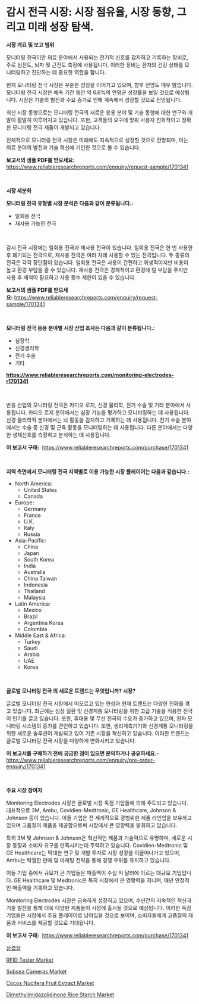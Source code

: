 <p><h1>감시 전극 시장: 시장 점유율, 시장 동향, 그리고 미래 성장 탐색.</h1></p><p><strong>시장 개요 및 보고 범위</strong></p>
<p><p>모니터링 전극이란 의료 분야에서 사용되는 전기적 신호를 감지하고 기록하는 장비로, 주로 심전도, 뇌파 및 근전도 측정에 사용됩니다. 이러한 장비는 환자의 건강 상태를 모니터링하고 진단하는 데 중요한 역할을 합니다.</p><p>현재 모니터링 전극 시장은 꾸준한 성장을 이어가고 있으며, 향후 전망도 매우 밝습니다. 모니터링 전극 시장은 예측 기간 동안 약 6.6%의 연평균 성장률을 보일 것으로 예상됩니다. 시장은 기술의 발전과 수요 증가로 인해 계속해서 성장할 것으로 전망됩니다.</p><p>최신 시장 동향으로는 모니터링 전극의 새로운 응용 분야 및 기술 동향에 대한 연구와 개발이 활발히 이루어지고 있습니다. 또한, 고객들의 요구에 맞춰 사용자 친화적이고 정확한 모니터링 전극 제품이 개발되고 있습니다.</p><p>전체적으로 모니터링 전극 시장은 미래에도 지속적으로 성장할 것으로 전망되며, 이는 의료 분야의 발전과 기술 혁신에 기인한 것으로 볼 수 있습니다.</p></p>
<p><strong>보고서의 샘플 PDF를 받으세요:</strong> <a href="https://www.reliableresearchreports.com/enquiry/request-sample/1701341">https://www.reliableresearchreports.com/enquiry/request-sample/1701341</a></p>
<p>&nbsp;</p>
<p><strong>시장 세분화</strong></p>
<p><strong>모니터링 전극 유형별 시장 분석은 다음과 같이 분류됩니다.:</strong></p>
<p><ul><li>일회용 전극</li><li>재사용 가능한 전극</li></ul></p>
<p>&nbsp;</p>
<p><p>감시 전극 시장에는 일회용 전극과 재사용 전극이 있습니다. 일회용 전극은 한 번 사용한 후 폐기되는 전극으로, 재사용 전극은 여러 차례 사용할 수 있는 전극입니다. 두 종류의 전극은 각각 장단점이 있습니다. 일회용 전극은 사용이 간편하고 위생적이지만 비용이 높고 환경 부담을 줄 수 있습니다. 재사용 전극은 경제적이고 환경에 덜 부담을 주지만 사용 후 세척이 필요하고 사용 횟수 제한이 있을 수 있습니다.</p></p>
<p><strong>보고서의 샘플 PDF를 받으세요:</strong>&nbsp;<a href="https://www.reliableresearchreports.com/enquiry/request-sample/1701341">https://www.reliableresearchreports.com/enquiry/request-sample/1701341</a></p>
<p>&nbsp;</p>
<p><strong> 모니터링 전극 응용 분야별 시장 산업 조사는 다음과 같이 분류됩니다.:</strong></p>
<p><ul><li>심장학</li><li>신경생리학</li><li>전기 수술</li><li>기타</li></ul></p>
<p><strong><a href="https://www.reliableresearchreports.com/monitoring-electrodes-r1701341">https://www.reliableresearchreports.com/monitoring-electrodes-r1701341</a></strong></p>
<p>&nbsp;</p>
<p><p>반응 산업의 모니터링 전극은 카디오 로지, 신경 물리학, 전기 수술 및 기타 분야에서 사용됩니다. 카디오 로지 분야에서는 심장 기능을 평가하고 모니터링하는 데 사용됩니다. 신경 물리학적 분야에서는 뇌 활동을 감지하고 기록하는 데 사용됩니다. 전기 수술 분야에서는 수술 중 신경 및 근육 활동을 모니터링하는 데 사용됩니다. 다른 분야에서는 다양한 생체신호를 측정하고 분석하는 데 사용됩니다.</p></p>
<p><strong>이 보고서 구매:</strong>&nbsp; <a href="https://www.reliableresearchreports.com/purchase/1701341">https://www.reliableresearchreports.com/purchase/1701341</a></p>
<p>&nbsp;</p>
<p><strong>지역 측면에서 모니터링 전극 지역별로 이용 가능한 시장 플레이어는 다음과 같습니다.:</strong></p>
<p><ul>
    <li>
        North America:
        <ul>
            <li>United States</li>
            <li>Canada</li>
        </ul>
    </li>
    <li>
        Europe:
        <ul>
            <li>Germany</li>
            <li>France</li>
            <li>U.K.</li>
            <li>Italy</li>
            <li>Russia</li>
        </ul>
    </li>
    <li>
        Asia-Pacific:
        <ul>
            <li>China</li>
            <li>Japan</li>
            <li>South Korea</li>
            <li>India</li>
            <li>Australia</li>
            <li>China Taiwan</li>
            <li>Indonesia</li>
            <li>Thailand</li>
            <li>Malaysia</li>
        </ul>
    </li>
    <li>
        Latin America:
        <ul>
            <li>Mexico</li>
            <li>Brazil</li>
            <li>Argentina Korea</li>
            <li>Colombia</li>
        </ul>
    </li>
    <li>
        Middle East & Africa:
        <ul>
            <li>Turkey</li>
            <li>Saudi</li>
            <li>Arabia</li>
            <li>UAE</li>
            <li>Korea</li>
        </ul>
    </li>
    </ul></p>
<p>&nbsp;</p>
<p><strong>글로벌 모니터링 전극 의 새로운 트렌드는 무엇입니까? 시장?</strong></p>
<p><p>글로벌 모니터링 전극 시장에서 떠오르고 있는 현상과 현재 트렌드는 다양한 진화를 겪고 있습니다. 최근에는 심장 질환 및 신경계통 모니터링을 위한 고급 기술을 적용한 전극이 인기를 끌고 있습니다. 또한, 휴대용 및 무선 전극의 수요가 증가하고 있으며, 환자 모니터링 시스템의 증가를 견인하고 있습니다. 또한, 생리계측기기와 신경계통 모니터링을 위한 새로운 솔루션이 개발되고 있어 기존 시장을 혁신하고 있습니다. 이러한 트렌드는 글로벌 모니터링 전극 시장을 다양하게 변화시키고 있습니다.</p></p>
<p><strong>이 보고서를 구매하기 전에 궁금한 점이 있으면 문의하거나 공유하세요.</strong>- <a href="https://www.reliableresearchreports.com/enquiry/pre-order-enquiry/1701341">https://www.reliableresearchreports.com/enquiry/pre-order-enquiry/1701341</a></p>
<p>&nbsp;</p>
<p><strong>주요 시장 참여자</strong></p>
<p><p>Monitoring Electrodes 시장은 글로벌 시장 독점 기업들에 의해 주도되고 있습니다. 대표적으로 3M, Ambu, Covidien-Medtronic, GE Healthcare, Johnson & Johnson 등이 있습니다. 이들 기업은 전 세계적으로 광범위한 제품 라인업을 보유하고 있으며 고품질의 제품을 제공함으로써 시장에서 큰 영향력을 발휘하고 있습니다.</p><p>특히 3M 및 Johnson & Johnson은 혁신적인 제품과 기술력으로 유명하며, 새로운 시장 동향과 소비자 요구를 만족시키는데 주력하고 있습니다. Covidien-Medtronic 및 GE Healthcare는 막대한 연구 및 개발 투자로 시장 성장을 이끌어나가고 있으며, Ambu는 탁월한 판매 및 마케팅 전략을 통해 경쟁 우위를 유지하고 있습니다.</p><p>이들 기업 중에서 규모가 큰 기업들은 매출액이 수십 억 달러에 이르는 대규모 기업입니다. GE Healthcare 및 Medtronic은 특히 시장에서 큰 영향력을 지니며, 매년 안정적인 매출액을 기록하고 있습니다.</p><p>Monitoring Electrodes 시장은 급속하게 성장하고 있으며, 수년간의 지속적인 혁신과 기술 발전을 통해 더욱 다양한 제품들이 시장에 출시될 것으로 예상됩니다. 이러한 독점 기업들은 시장에서 주요 플레이어로 남아있을 것으로 보이며, 소비자들에게 고품질의 제품과 서비스를 제공할 것으로 기대됩니다.</p></p>
<p><strong>이 보고서 구매:</strong>&nbsp;&nbsp;<a href="https://www.reliableresearchreports.com/purchase/1701341">https://www.reliableresearchreports.com/purchase/1701341</a></p>
<p><p><a href="https://github.com/TobyKub4685/Market-Research-Report-List-1/blob/main/567328627218.md">삼겹살</a></p><p><a href="https://github.com/rahu1506/Market-Research-Report-List-4/blob/main/rfid-tester-market.md">RFID Tester Market</a></p><p><a href="https://view.publitas.com/reportprime-1/subsea-cameras-market-share-evolution-and-market-growth-trends-2024-2031/">Subsea Cameras Market</a></p><p><a href="https://issuu.com/reportprime-2/docs/cocos-nucifera-fruit-extract-market-size-2030.pptx">Cocos Nucifera Fruit Extract Market</a></p><p><a href="https://issuu.com/reportprime-2/docs/dimethylimidazolidinone-rice-starch-market-size-20">Dimethylimidazolidinone Rice Starch Market</a></p></p>